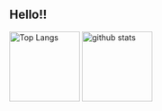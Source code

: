 ## Hello!!

<p align="left"> 
  <img alt="Top Langs" height="125px" src="https://github-readme-stats.vercel.app/api/top-langs/?username=yu5uke-1024&layout=compact&show_icons=true&theme=onedark" />
  <img alt="github stats" height="125px" src="https://github-readme-stats.vercel.app/api?username=yu5uke-1024&theme=onedark&show_icons=ture" />
</p>
